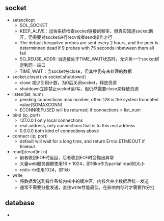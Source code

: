 ## socket
- setsockopt
    - SOL_SOCKET
    - KEEP_ALIVE：加快系统检查socket链接的频率，但真实知道socket断开，仍需要对socket进行recv或者send操作才行
    - The default keepalive probes are sent every 2 hours, and the peer is determinned dead if 9 probes with 75 seconds inbetween them all fail
    - SO_REUSE_ADDR: 当连接处于TIME_WAIT状态时，允许另一个socket绑定到同一端口
    - TIME_WAIT：当socket被close，但其中仍有未处理的数据
- socket.close() vs socket.shutdown()
    - close 减少引用计数，为0后关闭socket，释放资源
    - shutdown立即禁止socket读/写，但仍然需要close来释放资源
- listen(list_num)
    - pending connections max number, often 128 is the system truncated value(SOMAXCONN)
    - ECONNREFUSED will be returned, if connections > list_num
- bind (ip, port)
    - 127.0.0.1 only local connections
    - real address, only connections that is to this real address
    - 0.0.0.0 both kind of connections above
- connect (ip, port)
    - default will wait for a long time, and return Errno:ETIMEOUT if timeout
- read()/read(int n)
    - 前者收到EOF时返回，后者收到EOF时会抛出异常
    - 大量web服务器都使用16 * 1024，即16kb作为partial read的大小
    - redis-rb使用1024，即1kb
- write
    - 将数据发送到操作系统内核中的缓冲区，内核合并小数据后统一发送
    - 通常不需要分批发送，直接write性能最佳，在影响内存时才需要作分批

## database
-